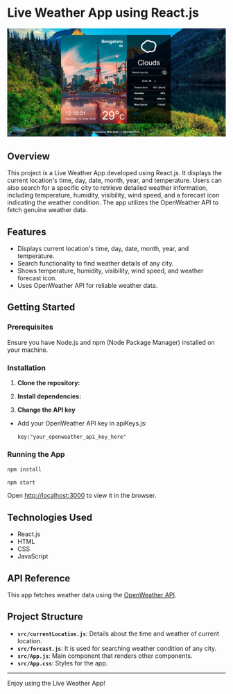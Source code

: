 # Live Weather App using React.js

![Live Weather App](./weather.png)

## Overview
This project is a Live Weather App developed using React.js. It displays the current location's time, day, date, month, year, and temperature. Users can also search for a specific city to retrieve detailed weather information, including temperature, humidity, visibility, wind speed, and a forecast icon indicating the weather condition. The app utilizes the OpenWeather API to fetch genuine weather data.

## Features
- Displays current location's time, day, date, month, year, and temperature.
- Search functionality to find weather details of any city.
- Shows temperature, humidity, visibility, wind speed, and weather forecast icon.
- Uses OpenWeather API for reliable weather data.

## Getting Started
### Prerequisites
Ensure you have Node.js and npm (Node Package Manager) installed on your machine.

### Installation
1. **Clone the repository:**


2. **Install dependencies:**



3. **Change the API key**
- Add your OpenWeather API key in apiKeys.js:
  ```
  key:"your_openweather_api_key_here"
  ```

### Running the App

  ```
  npm install
  ```

  ```
  npm start
  ```

Open [http://localhost:3000](http://localhost:3000) to view it in the browser.

## Technologies Used
- React.js
- HTML
- CSS
- JavaScript

## API Reference
This app fetches weather data using the [OpenWeather API](https://openweathermap.org/api).

## Project Structure
- **`src/currentLocation.js`**: Details about the time and weather of current location.
- **`src/forcast.js`**: It is used for searching weather condition of any city.
- **`src/App.js`**: Main component that renders other components.
- **`src/App.css`**: Styles for the app.



---

Enjoy using the Live Weather App!
